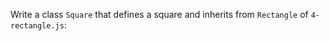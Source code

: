 Write a class ```Square``` that defines a square and inherits from ```Rectangle``` of ```4-rectangle.js```:

